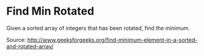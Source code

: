 Find Min Rotated
==================

Given a sorted array of integers that has been rotated, find the minimum.

Source: http://www.geeksforgeeks.org/find-minimum-element-in-a-sorted-and-rotated-array/